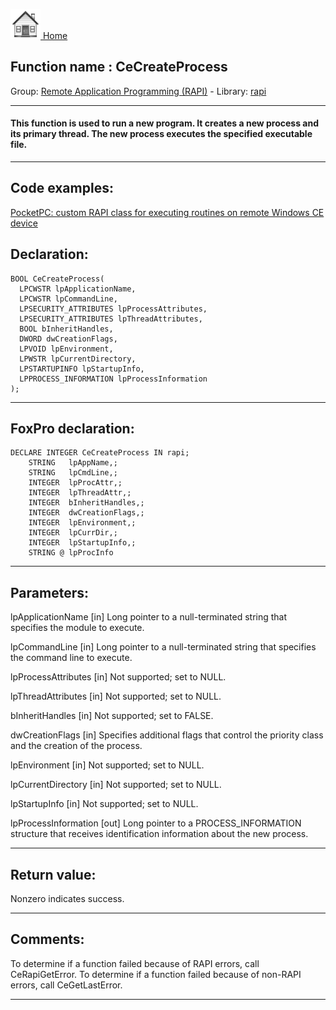 [<img src="../../images/home.png"> Home ](https://github.com/VFPX/Win32API)  

## Function name : CeCreateProcess
Group: [Remote Application Programming (RAPI)](../../functions_group.md#Remote_Application_Programming_(RAPI))  -  Library: [rapi](../../../libraries.md#rapi)  
***  


#### This function is used to run a new program. It creates a new process and its primary thread. The new process executes the specified executable file.
***  


## Code examples:
[PocketPC: custom RAPI class for executing routines on remote Windows CE device](../../samples/sample_466.md)  

## Declaration:
```foxpro  
BOOL CeCreateProcess(
  LPCWSTR lpApplicationName,
  LPCWSTR lpCommandLine,
  LPSECURITY_ATTRIBUTES lpProcessAttributes,
  LPSECURITY_ATTRIBUTES lpThreadAttributes,
  BOOL bInheritHandles,
  DWORD dwCreationFlags,
  LPVOID lpEnvironment,
  LPWSTR lpCurrentDirectory,
  LPSTARTUPINFO lpStartupInfo,
  LPPROCESS_INFORMATION lpProcessInformation
);  
```  
***  


## FoxPro declaration:
```foxpro  
DECLARE INTEGER CeCreateProcess IN rapi;
	STRING   lpAppName,;
	STRING   lpCmdLine,;
	INTEGER  lpProcAttr,;
	INTEGER  lpThreadAttr,;
	INTEGER  bInheritHandles,;
	INTEGER  dwCreationFlags,;
	INTEGER  lpEnvironment,;
	INTEGER  lpCurrDir,;
	INTEGER  lpStartupInfo,;
	STRING @ lpProcInfo  
```  
***  


## Parameters:
lpApplicationName 
[in] Long pointer to a null-terminated string that specifies the module to execute.

lpCommandLine 
[in] Long pointer to a null-terminated string that specifies the command line to execute. 

lpProcessAttributes 
[in] Not supported; set to NULL. 

lpThreadAttributes 
[in] Not supported; set to NULL. 

bInheritHandles 
[in] Not supported; set to FALSE. 

dwCreationFlags 
[in] Specifies additional flags that control the priority class and the creation of the process.

lpEnvironment 
[in] Not supported; set to NULL. 

lpCurrentDirectory 
[in] Not supported; set to NULL. 

lpStartupInfo 
[in] Not supported; set to NULL. 

lpProcessInformation 
[out] Long pointer to a PROCESS_INFORMATION structure that receives identification information about the new process.  
***  


## Return value:
Nonzero indicates success.  
***  


## Comments:
To determine if a function failed because of RAPI errors, call CeRapiGetError. To determine if a function failed because of non-RAPI errors, call CeGetLastError.  
  
***  

